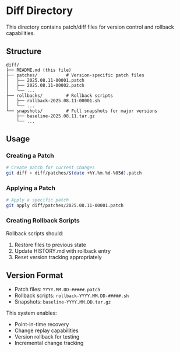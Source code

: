 # Diff Directory

This directory contains patch/diff files for version control and rollback capabilities.

## Structure

```
diff/
├── README.md (this file)
├── patches/           # Version-specific patch files
│   ├── 2025.08.11-00001.patch
│   ├── 2025.08.11-00002.patch
│   └── ...
├── rollbacks/         # Rollback scripts
│   ├── rollback-2025.08.11-00001.sh
│   └── ...
└── snapshots/         # Full snapshots for major versions
    ├── baseline-2025.08.11.tar.gz
    └── ...
```

## Usage

### Creating a Patch
```bash
# Create patch for current changes
git diff > diff/patches/$(date +%Y.%m.%d-%05d).patch
```

### Applying a Patch
```bash
# Apply a specific patch
git apply diff/patches/2025.08.11-00001.patch
```

### Creating Rollback Scripts
Rollback scripts should:
1. Restore files to previous state
2. Update HISTORY.md with rollback entry
3. Reset version tracking appropriately

## Version Format
- Patch files: `YYYY.MM.DD-#####.patch`
- Rollback scripts: `rollback-YYYY.MM.DD-#####.sh`
- Snapshots: `baseline-YYYY.MM.DD.tar.gz`

This system enables:
- Point-in-time recovery
- Change replay capabilities
- Version rollback for testing
- Incremental change tracking